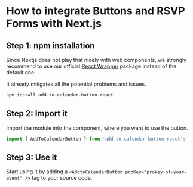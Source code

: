 
# How to integrate Buttons and RSVP Forms with Next.js

## Step 1: npm installation

Since Nextjs does not play that nicely with web components, we strongly recommend to use our official [React Wrapper](https://github.com/add2cal/add-to-calendar-button-react) package instead of the default one.

It already mitigates all the potential problems and issues.

```bash
npm install add-to-calendar-button-react
```

## Step 2: Import it

Import the module into the component, where you want to use the button.

```typescript
import { AddToCalendarButton } from 'add-to-calendar-button-react';
```

## Step 3: Use it

Start using it by adding a `<AddtoCalendarButton proKey="prokey-of-your-event" />` tag to your source code.
